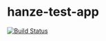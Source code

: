 # hanze-test-app

[![Build Status](https://travis-ci.org/iHatebug/hanze-test-app.svg?branch=master)](https://travis-ci.org/iHatebug/hanze-test-app)